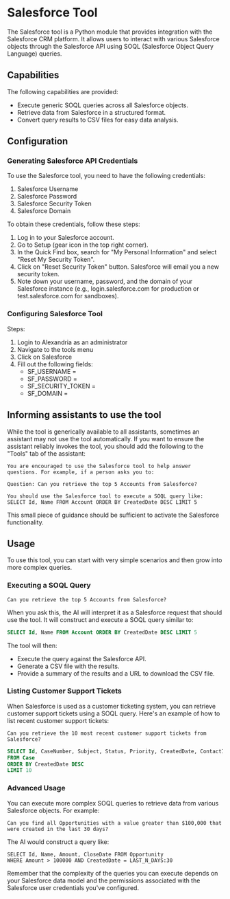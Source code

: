 # Salesforce Tool

The Salesforce tool is a Python module that provides integration with the Salesforce CRM platform. It allows users to interact with various Salesforce objects through the Salesforce API using SOQL (Salesforce Object Query Language) queries.

## Capabilities

The following capabilities are provided:

* Execute generic SOQL queries across all Salesforce objects.
* Retrieve data from Salesforce in a structured format.
* Convert query results to CSV files for easy data analysis.

## Configuration

### Generating Salesforce API Credentials

To use the Salesforce tool, you need to have the following credentials:

1. Salesforce Username
2. Salesforce Password
3. Salesforce Security Token
4. Salesforce Domain

To obtain these credentials, follow these steps:

1. Log in to your Salesforce account.
2. Go to Setup (gear icon in the top right corner).
3. In the Quick Find box, search for "My Personal Information" and select "Reset My Security Token".
4. Click on "Reset Security Token" button. Salesforce will email you a new security token.
5. Note down your username, password, and the domain of your Salesforce instance (e.g., login.salesforce.com for production or test.salesforce.com for sandboxes).

### Configuring Salesforce Tool

Steps:

1. Login to Alexandria as an administrator 
2. Navigate to the tools menu
3. Click on Salesforce
4. Fill out the following fields:
   * SF_USERNAME = <Your Salesforce Username>
   * SF_PASSWORD = <Your Salesforce Password>
   * SF_SECURITY_TOKEN = <Your Salesforce Security Token>
   * SF_DOMAIN = <Your Salesforce Domain>

## Informing assistants to use the tool

While the tool is generically available to all assistants, sometimes an assistant may not use the tool automatically. If you want to ensure the assistant reliably invokes the tool, you should add the following to the "Tools" tab of the assistant:

```
You are encouraged to use the Salesforce tool to help answer questions. For example, if a person asks you to:

Question: Can you retrieve the top 5 Accounts from Salesforce?

You should use the Salesforce tool to execute a SOQL query like:
SELECT Id, Name FROM Account ORDER BY CreatedDate DESC LIMIT 5
```

This small piece of guidance should be sufficient to activate the Salesforce functionality.

## Usage

To use this tool, you can start with very simple scenarios and then grow into more complex queries.

### Executing a SOQL Query

```
Can you retrieve the top 5 Accounts from Salesforce?
```

When you ask this, the AI will interpret it as a Salesforce request that should use the tool. It will construct and execute a SOQL query similar to:

```sql
SELECT Id, Name FROM Account ORDER BY CreatedDate DESC LIMIT 5
```

The tool will then:

* Execute the query against the Salesforce API.
* Generate a CSV file with the results.
* Provide a summary of the results and a URL to download the CSV file.

### Listing Customer Support Tickets

When Salesforce is used as a customer ticketing system, you can retrieve customer support tickets using a SOQL query. Here's an example of how to list recent customer support tickets:

```
Can you retrieve the 10 most recent customer support tickets from Salesforce?
```

```sql
SELECT Id, CaseNumber, Subject, Status, Priority, CreatedDate, ContactId, AccountId 
FROM Case 
ORDER BY CreatedDate DESC 
LIMIT 10
```


### Advanced Usage
You can execute more complex SOQL queries to retrieve data from various Salesforce objects. For example:

```
Can you find all Opportunities with a value greater than $100,000 that were created in the last 30 days?
```
The AI would construct a query like:

```
SELECT Id, Name, Amount, CloseDate FROM Opportunity 
WHERE Amount > 100000 AND CreatedDate = LAST_N_DAYS:30
```

Remember that the complexity of the queries you can execute depends on your Salesforce data model and the permissions associated with the Salesforce user credentials you've configured.
